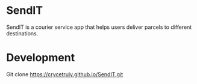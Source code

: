 # SendIT
SendIT is a courier service app that helps users deliver parcels to different destinations.


# Development
Git clone https://crycetruly.github.io/SendIT.git